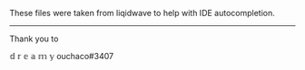 These files were taken from liqidwave to help with IDE autocompletion.

----

Thank you to 

𝕕 𝕣 𝕖 𝕒 𝕞 𝕪 ouchaco#3407
